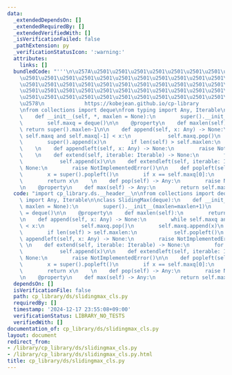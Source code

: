 ```yaml
---
data:
  _extendedDependsOn: []
  _extendedRequiredBy: []
  _extendedVerifiedWith: []
  _isVerificationFailed: false
  _pathExtension: py
  _verificationStatusIcon: ':warning:'
  attributes:
    links: []
  bundledCode: "'''\n\u257A\u2501\u2501\u2501\u2501\u2501\u2501\u2501\u2501\u2501\u2501\
    \u2501\u2501\u2501\u2501\u2501\u2501\u2501\u2501\u2501\u2501\u2501\u2501\u2501\
    \u2501\u2501\u2501\u2501\u2501\u2501\u2501\u2501\u2501\u2501\u2501\u2501\u2501\
    \u2501\u2501\u2501\u2501\u2501\u2501\u2501\u2501\u2501\u2501\u2501\u2501\u2501\
    \u2501\u2501\u2501\u2501\u2501\u2501\u2501\u2501\u2501\u2501\u2501\u2501\u2501\
    \u2578\n             https://kobejean.github.io/cp-library               \n'''\n\
    \nfrom collections import deque\nfrom typing import Any, Iterable\n\nclass SlidingMax(deque):\n\
    \    def __init__(self, *, maxlen = None):\n        super().__init__(maxlen=maxlen+1)\n\
    \        self.maxq = deque()\n\n    @property\n    def maxlen(self):\n       \
    \ return super().maxlen-1\n\n    def append(self, x: Any) -> None:\n        while\
    \ self.maxq and self.maxq[-1] < x:\n            self.maxq.pop()\n        self.maxq.append(x)\n\
    \        super().append(x)\n        if len(self) > self.maxlen:\n            self.popleft()\n\
    \    \n    def appendleft(self, x: Any) -> None:\n        raise NotImplementedError()\n\
    \    \n    def extend(self, iterable: Iterable) -> None:\n        for x in iterable:\n\
    \            self.append(x)\n\n    def extendleft(self, iterable: Iterable) ->\
    \ None:\n        raise NotImplementedError()\n\n    def popleft(self) -> Any:\n\
    \        x = super().popleft()\n        if x == self.maxq[0]:\n            self.maxq.popleft()\n\
    \        return x\n    \n    def pop(self) -> Any:\n        raise NotImplementedError()\n\
    \n    @property\n    def max(self) -> Any:\n        return self.maxq[0]\n"
  code: "import cp_library.ds.__header__\n\nfrom collections import deque\nfrom typing\
    \ import Any, Iterable\n\nclass SlidingMax(deque):\n    def __init__(self, *,\
    \ maxlen = None):\n        super().__init__(maxlen=maxlen+1)\n        self.maxq\
    \ = deque()\n\n    @property\n    def maxlen(self):\n        return super().maxlen-1\n\
    \n    def append(self, x: Any) -> None:\n        while self.maxq and self.maxq[-1]\
    \ < x:\n            self.maxq.pop()\n        self.maxq.append(x)\n        super().append(x)\n\
    \        if len(self) > self.maxlen:\n            self.popleft()\n    \n    def\
    \ appendleft(self, x: Any) -> None:\n        raise NotImplementedError()\n   \
    \ \n    def extend(self, iterable: Iterable) -> None:\n        for x in iterable:\n\
    \            self.append(x)\n\n    def extendleft(self, iterable: Iterable) ->\
    \ None:\n        raise NotImplementedError()\n\n    def popleft(self) -> Any:\n\
    \        x = super().popleft()\n        if x == self.maxq[0]:\n            self.maxq.popleft()\n\
    \        return x\n    \n    def pop(self) -> Any:\n        raise NotImplementedError()\n\
    \n    @property\n    def max(self) -> Any:\n        return self.maxq[0]\n"
  dependsOn: []
  isVerificationFile: false
  path: cp_library/ds/slidingmax_cls.py
  requiredBy: []
  timestamp: '2024-12-17 23:55:08+09:00'
  verificationStatus: LIBRARY_NO_TESTS
  verifiedWith: []
documentation_of: cp_library/ds/slidingmax_cls.py
layout: document
redirect_from:
- /library/cp_library/ds/slidingmax_cls.py
- /library/cp_library/ds/slidingmax_cls.py.html
title: cp_library/ds/slidingmax_cls.py
---
```


